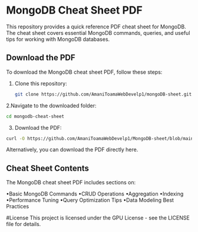 # MongoDB Cheat Sheet PDF

This repository provides a quick reference PDF cheat sheet for MongoDB. The cheat sheet covers essential MongoDB commands, queries, and useful tips for working with MongoDB databases.

## Download the PDF

To download the MongoDB cheat sheet PDF, follow these steps:

1. Clone this repository:
   ```bash
   git clone https://github.com/AmaniToamaWebDevelp1/mongoDB-sheet.git
   ```

2.Navigate to the downloaded folder:

```bash
cd mongodb-cheat-sheet
```
3. Download the PDF:

```bash
curl -O https://github.com/AmaniToamaWebDevelp1/MongoDB-sheet/blob/main/MongoDB%20cheatsheet.pdf
```
Alternatively, you can download the PDF directly here.

## Cheat Sheet Contents
The MongoDB cheat sheet PDF includes sections on:

•Basic MongoDB Commands
•CRUD Operations
•Aggregation
•Indexing
•Performance Tuning
•Query Optimization Tips
•Data Modeling Best Practices


#License
This project is licensed under the GPU License - see the LICENSE file for details.
